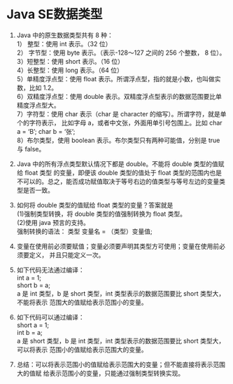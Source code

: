 # Java SE数据类型
1. Java 中的原生数据类型共有 8 种：     
   1） 整型：使用 int 表示。（32 位）       
   2） 字节型：使用 byte 表示。（表示-128～127 之间的 256 个整数， 8 位）。       
   3）短整型：使用 short 表示。（16 位）       
   4）长整型：使用 long 表示。（64 位）       
   5）单精度浮点型：使用 float 表示。所谓浮点型，指的就是小数，也叫做实数，比如 1.2。    
   6）双精度浮点型：使用 double 表示。双精度浮点型表示的数据范围要比单精度浮点型大。    
   7）字符型：使用 char 表示（char 是 character 的缩写）。所谓字符，就是单个的字符表示，
   比如字母 a，或者中文张，外面用单引号包围上。比如 char a = ‘B’; char b = ‘张’;     
   8）布尔类型，使用 boolean 表示。布尔类型只有两种可能值，分别是 true 与 false。


2. Java 中的所有浮点类型默认情况下都是 double。不能将 double 类型的值赋给 float 类型
   的变量，即便该 double 类型的值处于 float 类型的范围内也是不可以的。总之，能否成功赋值取决于等号右边的值类型与等号左边的变量类型是否一致。


3. 如何将 double 类型的值赋给 float 类型的变量？答案就是        
   (1)强制类型转换，将 double 类型的值强制转换为 float 类型。      
   (2)使用 java 预言的支持。               
   强制转换的语法： 类型 变量名 = （类型）变量值;


4. 变量在使用前必须要赋值；变量必须要声明其类型方可使用；变量在使用前必须要定义，
   并且只能定义一次。


5. 如下代码无法通过编译：     
   int a = 1;    
   short b = a;   
   a 是 int 类型，b 是 short 类型，int 类型表示的数据范围要比 short 类型大，不能将表示
   范围大的值赋给表示范围小的变量。


6. 如下代码可以通过编译：   
   short a = 1;     
   int b = a;     
   a 是 short 类型，b 是 int 类型，int 类型表示的数据范围要比 short 类型大，可以将表示
   范围小的值赋给表示范围大的变量。


7. 总结：可以将表示范围小的值赋给表示范围大的变量；但不能直接将表示范围大的值赋
   给表示范围小的变量，只能通过强制类型转换实现。


